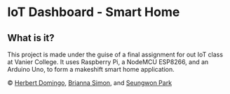 # IoT Dashboard - Smart Home

## What is it?
This project is made under the guise of a final assignment for out IoT class at Vanier College. It uses Raspberry Pi, a NodeMCU ESP8266, and an Arduino Uno, to form a makeshift smart home application. 

&copy; [Herbert Domingo](https://github.com/Dahyunismm), [Brianna Simon](https://github.com/Brianna1915403), and [Seungwon Park](https://github.com/ParkSeung1)